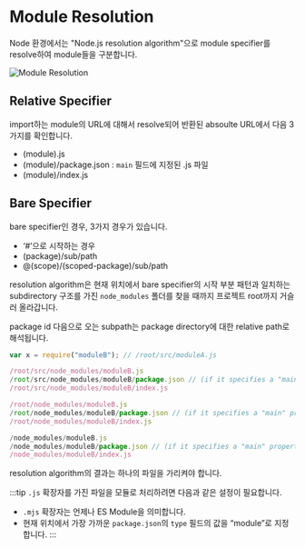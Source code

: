 # Module Resolution

Node 환경에서는 "Node.js resolution algorithm"으로 module specifier를 resolve하여 module들을 구분합니다.

<Image src="../_images/module_resolution.png" alt="Module Resolution" />

## Relative Specifier

import하는 module의 URL에 대해서 resolve되어 반환된 absoulte URL에서 다음 3가지를 확인합니다.

- (module).js
- (module)/package.json : `main` 필드에 지정된 .js 파일
- (module)/index.js

## Bare Specifier

bare specifier인 경우, 3가지 경우가 있습니다.

- ‘#’으로 시작하는 경우
- (package)/sub/path
- @(scope)/(scoped-package)/sub/path

resolution algorithm은 현재 위치에서 bare specifier의 시작 부분 패턴과 일치하는 subdirectory 구조를 가진 `node_modules` 폴더를 찾을 때까지 프로젝트 root까지 거슬러 올라갑니다.

package id 다음으로 오는 subpath는 package directory에 대한 relative path로 해석됩니다.

```js
var x = require("moduleB"); // /root/src/moduleA.js
```

```js
/root/src/node_modules/moduleB.js
/root/src/node_modules/moduleB/package.json // (if it specifies a "main" property)
/root/src/node_modules/moduleB/index.js

/root/node_modules/moduleB.js
/root/node_modules/moduleB/package.json // (if it specifies a "main" property)
/root/node_modules/moduleB/index.js

/node_modules/moduleB.js
/node_modules/moduleB/package.json // (if it specifies a "main" property)
/node_modules/moduleB/index.js
```

resolution algorithm의 결과는 하나의 파일을 가리켜야 합니다.

:::tip
`.js` 확장자를 가진 파일을 모듈로 처리하려면 다음과 같은 설정이 필요합니다.

- `.mjs` 확장자는 언제나 ES Module을 의미합니다.
- 현재 위치에서 가장 가까운 `package.json`의 `type` 필드의 값을 “module”로 지정합니다.
  :::
